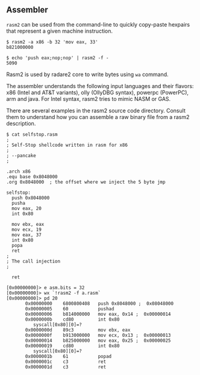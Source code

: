 ## Assembler

`rasm2` can be used from the command-line to quickly copy-paste hexpairs that represent a given machine instruction.

    $ rasm2 -a x86 -b 32 'mov eax, 33'
    b821000000

    $ echo 'push eax;nop;nop' | rasm2 -f -
    5090

Rasm2 is used by radare2 core to write bytes using `wa` command.

The assembler understands the following input languages and their flavors: x86 (Intel and AT&T variants), olly (OllyDBG syntax), powerpc (PowerPC), arm and java. For Intel syntax, rasm2 tries to mimic NASM or GAS.

There are several examples in the rasm2 source code directory. Consult them to understand how you can assemble a raw binary file from a rasm2 description.

    $ cat selfstop.rasm
    ;
    ; Self-Stop shellcode written in rasm for x86
    ;
    ; --pancake
    ;
    
    .arch x86
    .equ base 0x8048000
    .org 0x8048000  ; the offset where we inject the 5 byte jmp
    
    selfstop:
      push 0x8048000
      pusha
      mov eax, 20
      int 0x80
    
      mov ebx, eax 
      mov ecx, 19
      mov eax, 37
      int 0x80
      popa
      ret
    ;
    ; The call injection
    ;
    
      ret
      
    [0x00000000]> e asm.bits = 32
    [0x00000000]> wx `!rasm2 -f a.rasm`
    [0x00000000]> pd 20
           0x00000000    6800800408   push 0x8048000 ;  0x08048000 
           0x00000005    60           pushad
           0x00000006    b814000000   mov eax, 0x14 ;  0x00000014 
           0x0000000b    cd80         int 0x80
              syscall[0x80][0]=?
           0x0000000d    89c3         mov ebx, eax
           0x0000000f    b913000000   mov ecx, 0x13 ;  0x00000013 
           0x00000014    b825000000   mov eax, 0x25 ;  0x00000025 
           0x00000019    cd80         int 0x80
              syscall[0x80][0]=?
           0x0000001b    61           popad
           0x0000001c    c3           ret
           0x0000001d    c3           ret
